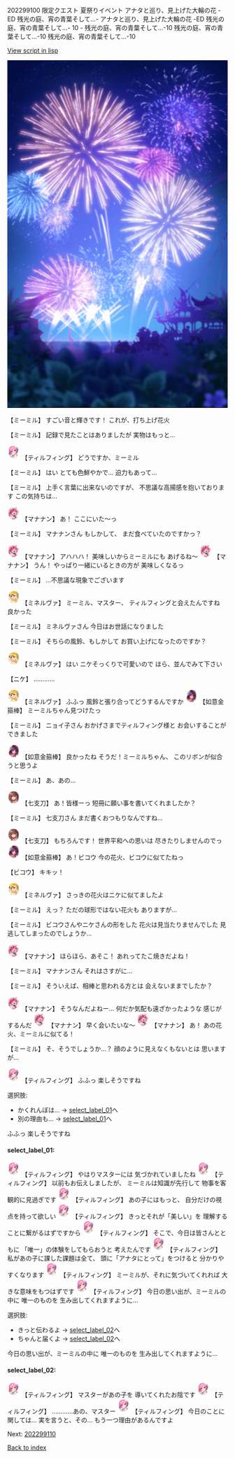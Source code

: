 202299100 限定クエスト 夏祭りイベント アナタと巡り、見上げた大輪の花 -ED 残光の庭、宵の青葉そして…- アナタと巡り、見上げた大輪の花 -ED 残光の庭、宵の青葉そして…- 10 - 残光の庭、宵の青葉そして…-10 残光の庭、宵の青葉そして…-10 残光の庭、宵の青葉そして…-10

[View script in lisp](../scripts/202299100.txt)

![sea_fireworks.png](../images/backgrounds/sea_fireworks.png)

【ミーミル】
すごい音と輝きです！
これが、打ち上げ花火

【ミーミル】
記録で見たことはありましたが
実物はもっと…

<img src="../images/units/6101421.png" alt="6101421.png" height="34"/>
【ティルフィング】
どうですか、ミーミル

【ミーミル】
はい
とても色鮮やかで…
迫力もあって…

【ミーミル】
上手く言葉に出来ないのですが、
不思議な高揚感を抱いております
この気持ちは…

<img src="../images/units/6504021.png" alt="6504021.png" height="34"/>
【マナナン】
あ！
ここにいた～っ

【ミーミル】
マナナンさん
もしかして、
まだ食べていたのですかっ？

<img src="../images/units/6504021.png" alt="6504021.png" height="34"/>
【マナナン】
アハハハ！
美味しいからミーミルにも
あげるね～

<img src="../images/units/6504021.png" alt="6504021.png" height="34"/>
【マナナン】
うん！
やっぱり一緒にいるときの方が
美味しくなるっ

【ミーミル】
…不思議な現象でございます

<img src="../images/units/6302511.png" alt="6302511.png" height="34"/>
【ミネルヴァ】
ミーミル、マスター、
ティルフィングと会えたんですね
良かった

【ミーミル】
ミネルヴァさん
今日はお世話になりました

【ミーミル】
そちらの風鈴、もしかして
お買い上げになったのですか？

<img src="../images/units/6302511.png" alt="6302511.png" height="34"/>
【ミネルヴァ】
はい
ニケそっくりで可愛いので
ほら、並んでみて下さい

【ニケ】
…………

<img src="../images/units/6302511.png" alt="6302511.png" height="34"/>
【ミネルヴァ】
ふふっ
風鈴と張り合ってどうするんですか

<img src="../images/units/6203111.png" alt="6203111.png" height="34"/>
【如意金箍棒】
ミーミルちゃん見つけたっ

【ミーミル】
ニョイ子さん
おかげさまでティルフィング様と
お会いすることができました

<img src="../images/units/6203111.png" alt="6203111.png" height="34"/>
【如意金箍棒】
良かったね
そうだ！ミーミルちゃん、
このリボンが似合うと思うよ

【ミーミル】
あ、あの…

<img src="../images/units/6105111.png" alt="6105111.png" height="34"/>
【七支刀】
あ！皆様ーっ
短冊に願い事を書いてくれましたか？

【ミーミル】
七支刀さん
まだ書くおつもりなんですね…

<img src="../images/units/6105111.png" alt="6105111.png" height="34"/>
【七支刀】
もちろんです！
世界平和への思いは
尽きたりしませんのでっ

<img src="../images/units/6203111.png" alt="6203111.png" height="34"/>
【如意金箍棒】
あ！ビコウ
今の花火、ビコウに似てたねっ

【ビコウ】
キキッ！

<img src="../images/units/6302511.png" alt="6302511.png" height="34"/>
【ミネルヴァ】
さっきの花火はニケに似てましたよ

【ミーミル】
えっ？
ただの球形ではない花火も
ありますが…

【ミーミル】
ビコウさんやニケさんの形をした
花火は見当たりませんでした
見逃してしまったのでしょうか…

<img src="../images/units/6504021.png" alt="6504021.png" height="34"/>
【マナナン】
ほらほら、あそこ！
あれってたこ焼きだよね！

【ミーミル】
マナナンさん
それはさすがに…

【ミーミル】
そういえば、相棒と思われる方とは
会えないままでしたか？

<img src="../images/units/6504021.png" alt="6504021.png" height="34"/>
【マナナン】
そうなんだよねー…
何だか気配も遠ざかったような
感じがするんだ

<img src="../images/units/6504021.png" alt="6504021.png" height="34"/>
【マナナン】
早く会いたいな～

<img src="../images/units/6504021.png" alt="6504021.png" height="34"/>
【マナナン】
あ！
あの花火、ミーミルに似てる！

【ミーミル】
そ、そうでしょうか…？
顔のように見えなくもないとは
思いますが…

<img src="../images/units/6101421.png" alt="6101421.png" height="34"/>
【ティルフィング】
ふふっ
楽しそうですね

選択肢:
- かくれんぼは… → [select_label_01](#select_label_01)へ
- 別の理由も… → [select_label_01](#select_label_01)へ

ふふっ
楽しそうですね

#### select_label_01:

<img src="../images/units/6101421.png" alt="6101421.png" height="34"/>
【ティルフィング】
やはりマスターには
気づかれていましたね

<img src="../images/units/6101421.png" alt="6101421.png" height="34"/>
【ティルフィング】
以前もお伝えしましたが、
ミーミルは知識が先行して
物事を客観的に見過ぎです

<img src="../images/units/6101421.png" alt="6101421.png" height="34"/>
【ティルフィング】
あの子にはもっと、
自分だけの視点を持って欲しい

<img src="../images/units/6101421.png" alt="6101421.png" height="34"/>
【ティルフィング】
きっとそれが「美しい」を
理解することに繋がるはずですから

<img src="../images/units/6101421.png" alt="6101421.png" height="34"/>
【ティルフィング】
そこで、今日は皆さんとともに
「唯一」の体験をしてもらおうと
考えたんです

<img src="../images/units/6101421.png" alt="6101421.png" height="34"/>
【ティルフィング】
私があの子に課した課題は全て、
頭に「アナタにとって」をつけると
分かりやすくなります

<img src="../images/units/6101421.png" alt="6101421.png" height="34"/>
【ティルフィング】
ミーミルが、それに気づいてくれれば
大きな意味をもつはずです

<img src="../images/units/6101421.png" alt="6101421.png" height="34"/>
【ティルフィング】
今日の思い出が、ミーミルの中に
唯一のものを
生み出してくれますように…

選択肢:
- きっと伝わるよ → [select_label_02](#select_label_02)へ
- ちゃんと届くよ → [select_label_02](#select_label_02)へ

今日の思い出が、ミーミルの中に
唯一のものを
生み出してくれますように…

#### select_label_02:

<img src="../images/units/6101421.png" alt="6101421.png" height="34"/>
【ティルフィング】
マスターがあの子を
導いてくれたお陰です

<img src="../images/units/6101421.png" alt="6101421.png" height="34"/>
【ティルフィング】
…………あの、マスター

<img src="../images/units/6101421.png" alt="6101421.png" height="34"/>
【ティルフィング】
今日のことに関しては…
実を言うと、その…
もう一つ理由があるんですよ


Next: [202299110](202299110.md)

[Back to index](index.md)
